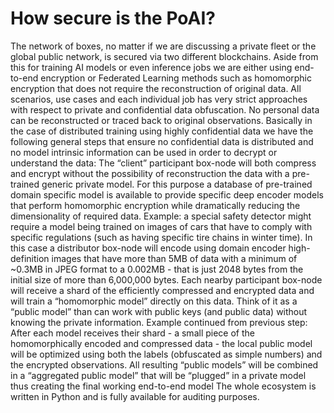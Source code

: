 # How secure is the PoAI?

The network of boxes, no matter if we are discussing a private fleet or the global public network, is secured via two different blockchains. Aside from this for training AI models or even inference jobs we are either using end-to-end encryption or Federated Learning methods such as homomorphic encryption that does not require the reconstruction of original data. All scenarios, use cases and each individual job has very strict approaches with respect to private and confidential data obfuscation. No personal data can be reconstructed or traced back to original observations. Basically in the case of distributed training using highly confidential data we have the following general steps that ensure no confidential data is distributed and no model intrinsic information can be used in order to decrypt or understand the data: The “client” participant box-node will both compress and encrypt without the possibility of reconstruction the data with a pre-trained generic private model. For this purpose a database of pre-trained domain specific model is available to provide specific deep encoder models that perform homomorphic encryption while dramatically reducing the dimensionality of required data. Example: a special safety detector might require a model being trained on images of cars that have to comply with specific regulations (such as having specific tire chains in winter time). In this case a distributor box-node will encode using domain encoder high-definition images that have more than 5MB of data with a minimum of \~0.3MB in JPEG format to a 0.002MB - that is just 2048 bytes from the initial size of more than 6,000,000 bytes. Each nearby participant box-node will receive a shard of the efficiently compressed and encrypted data and will train a “homomorphic model” directly on this data. Think of it as a “public model” than can work with public keys (and public data) without knowing the private information. Example continued from previous step: After each model receives their shard - a small piece of the homomorphically encoded and compressed data - the local public model will be optimized using both the labels (obfuscated as simple numbers) and the encrypted observations. All resulting “public models” will be combined in a “aggregated public model” that will be “plugged” in a private model thus creating the final working end-to-end model The whole ecosystem is written in Python and is fully available for auditing purposes.
